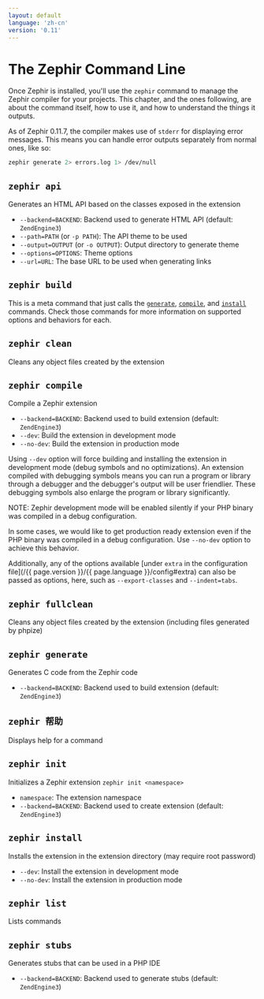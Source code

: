 ```yaml
---
layout: default
language: 'zh-cn'
version: '0.11'
---
```


# The Zephir Command Line

Once Zephir is installed, you'll use the `zephir` command to manage the Zephir compiler for your projects. This chapter, and the ones following, are about the command itself, how to use it, and how to understand the things it outputs.

As of Zephir 0.11.7, the compiler makes use of `stderr` for displaying error messages. This means you can handle error outputs separately from normal ones, like so:

```bash
zephir generate 2> errors.log 1> /dev/null
```

<a name="zephir-api"></a>

## `zephir api`

Generates an HTML API based on the classes exposed in the extension

- `--backend=BACKEND`: Backend used to generate HTML API (default: `ZendEngine3`)
- `--path=PATH` (or `-p PATH`): The API theme to be used
- `--output=OUTPUT` (or `-o OUTPUT`): Output directory to generate theme
- `--options=OPTIONS`: Theme options
- `--url=URL`: The base URL to be used when generating links

<a name="zephir-build"></a>

## `zephir build`

This is a meta command that just calls the [`generate`](#zephir-generate), [`compile`](#zephir-compile), and [`install`](#zephir-install) commands. Check those commands for more information on supported options and behaviors for each.

<a name="zephir-clean"></a>

## `zephir clean`

Cleans any object files created by the extension

<a name="zephir-compile"></a>

## `zephir compile`

Compile a Zephir extension

- `--backend=BACKEND`: Backend used to build extension (default: `ZendEngine3`)
- `--dev`: Build the extension in development mode
- `--no-dev`: Build the extension in production mode

Using `--dev` option will force building and installing the extension in development mode (debug symbols and no optimizations). An extension compiled with debugging symbols means you can run a program or library through a debugger and the debugger's output will be user friendlier. These debugging symbols also enlarge the program or library significantly.

NOTE: Zephir development mode will be enabled silently if your PHP binary was compiled in a debug configuration.

In some cases, we would like to get production ready extension even if the PHP binary was compiled in a debug configuration. Use `--no-dev` option to achieve this behavior.

Additionally, any of the options available [under `extra` in the configuration file](/{{ page.version }}/{{ page.language }}/config#extra) can also be passed as options, here, such as `--export-classes` and `--indent=tabs`.

<a name="zephir-fullclean"></a>

## `zephir fullclean`

Cleans any object files created by the extension (including files generated by phpize)

<a name="zephir-generate"></a>

## `zephir generate`

Generates C code from the Zephir code

- `--backend=BACKEND`: Backend used to build extension (default: `ZendEngine3`)

<a name="zephir-help"></a>

## `zephir 帮助`

Displays help for a command

<a name="zephir-init"></a>

## `zephir init`

Initializes a Zephir extension `zephir init <namespace>`

- `namespace`: The extension namespace
- `--backend=BACKEND`: Backend used to create extension (default: `ZendEngine3`)

<a name="zephir-install"></a>

## `zephir install`

Installs the extension in the extension directory (may require root password)

- `--dev`: Install the extension in development mode
- `--no-dev`: Install the extension in production mode

<a name="zephir-list"></a>

## `zephir list`

Lists commands

<a name="zephir-stubs"></a>

## `zephir stubs`

Generates stubs that can be used in a PHP IDE

- `--backend=BACKEND`: Backend used to generate stubs (default: `ZendEngine3`)
